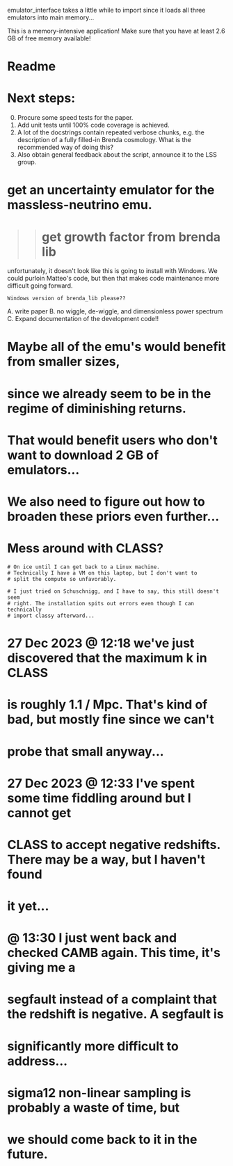 emulator_interface takes a little while to import since it loads
all three emulators into main memory...

This is a memory-intensive application!
Make sure that you have at least 2.6 GB of free memory available!

# Readme

# Next steps:
0. Procure some speed tests for the paper.
1. Add unit tests until 100% code coverage is achieved.
2. A lot of the docstrings contain repeated verbose chunks, e.g. the
    description of a fully filled-in Brenda cosmology. What is the recommended
    way of doing this?
3. Also obtain general feedback about the script, announce it to the LSS group.

# get an uncertainty emulator for the massless-neutrino emu.

>># get growth factor from brenda lib
unfortunately, it doesn't look like this is going to install with
    Windows. We could purloin Matteo's code, but then that makes
    code maintenance more difficult going forward.
    
    Windows version of brenda_lib please??

A. write paper
B. no wiggle, de-wiggle, and dimensionless power spectrum
C. Expand documentation of the development code!!

# Maybe all of the emu's would benefit from smaller sizes,
# since we already seem to be in the regime of diminishing returns.
# That would benefit users who don't want to download 2 GB of emulators...

# We also need to figure out how to broaden these priors even further...
# Mess around with CLASS?
    # On ice until I can get back to a Linux machine.
    # Technically I have a VM on this laptop, but I don't want to
    # split the compute so unfavorably.
    
    # I just tried on Schuschnigg, and I have to say, this still doesn't seem
    # right. The installation spits out errors even though I can technically
    # import classy afterward...
    
# 27 Dec 2023 @ 12:18 we've just discovered that the maximum k in CLASS
# is roughly 1.1 / Mpc. That's kind of bad, but mostly fine since we can't
# probe that small anyway...

# 27 Dec 2023 @ 12:33 I've spent some time fiddling around but I cannot get
# CLASS to accept negative redshifts. There may be a way, but I haven't found
# it yet...

# @ 13:30 I just went back and checked CAMB again. This time, it's giving me a
# segfault instead of a complaint that the redshift is negative. A segfault is
# significantly more difficult to address...

# sigma12 non-linear sampling is probably a waste of time, but
# we should come back to it in the future.

